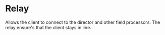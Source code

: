 # Relay

Allows the client to connect to the director and other field processors. The relay ensure's that the client stays in line.